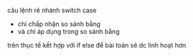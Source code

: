 câu lệnh rẽ nhánh switch case
- chỉ chấp nhận so sánh bằng 
- và chỉ áp dụng trong so sánh bằng 


trên thục tế 
kết hợp với if else để bài toán sẽ dc linh hoạt hơn 